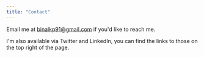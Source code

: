 ```yaml
---
title: "Contact"
---
```


Email me at binalkp91@gmail.com if you'd like to reach me.

I'm also available via Twitter and LinkedIn, you can find the links to those on the top right of the page.